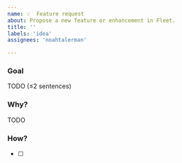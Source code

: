 ```yaml
---
name: 💡  Feature request
about: Propose a new feature or enhancement in Fleet.
title: ''
labels: 'idea'
assignees: 'noahtalerman'

---
```


### Goal

TODO (≤2 sentences)


### Why?

<!-- Thanks for filing an issue!  Please provide as much context as you can about your use case and motivations. -->
TODO


### How?

<!-- You can leave this blank, or propose a solution. You can also attach any screenshots or other visuals that might help convey your meaning. -->

- [ ] 
